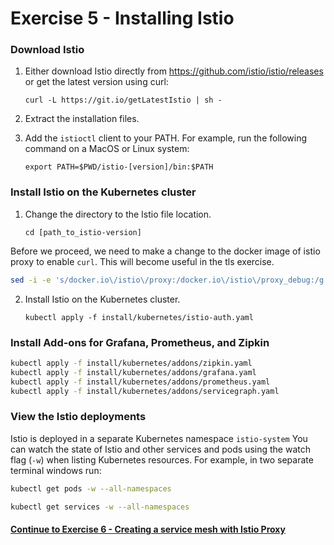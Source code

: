 # Exercise 5 - Installing Istio

### Download Istio

1. Either download Istio directly from https://github.com/istio/istio/releases or get the latest version using curl:

   ```
   curl -L https://git.io/getLatestIstio | sh -
   ```

2. Extract the installation files.
   
3. Add the `istioctl` client to your PATH. For example, run the following command on a MacOS or Linux system:

   ```
   export PATH=$PWD/istio-[version]/bin:$PATH
   ```

### Install Istio on the Kubernetes cluster

1. Change the directory to the Istio file location.

   ```
   cd [path_to_istio-version]
   ```
Before we proceed, we need to make a change to the docker image of istio proxy to enable `curl`. This will become useful in the tls exercise.

```sh
sed -i -e 's/docker.io\/istio\/proxy:/docker.io\/istio\/proxy_debug:/g' install/kubernetes/istio-auth.yaml 
```

2. Install Istio on the Kubernetes cluster.

   ```
   kubectl apply -f install/kubernetes/istio-auth.yaml
   ```

### Install Add-ons for Grafana, Prometheus, and Zipkin

```sh
kubectl apply -f install/kubernetes/addons/zipkin.yaml
kubectl apply -f install/kubernetes/addons/grafana.yaml
kubectl apply -f install/kubernetes/addons/prometheus.yaml
kubectl apply -f install/kubernetes/addons/servicegraph.yaml
```

### View the Istio deployments

Istio is deployed in a separate Kubernetes namespace `istio-system`  You can watch the state of Istio and other services and pods using the watch flag (`-w`) when listing Kubernetes resources. For example, in two separate terminal windows run:

```sh
kubectl get pods -w --all-namespaces
```
```sh
kubectl get services -w --all-namespaces
```

#### [Continue to Exercise 6 - Creating a service mesh with Istio Proxy](../exercise-6/README.md)

